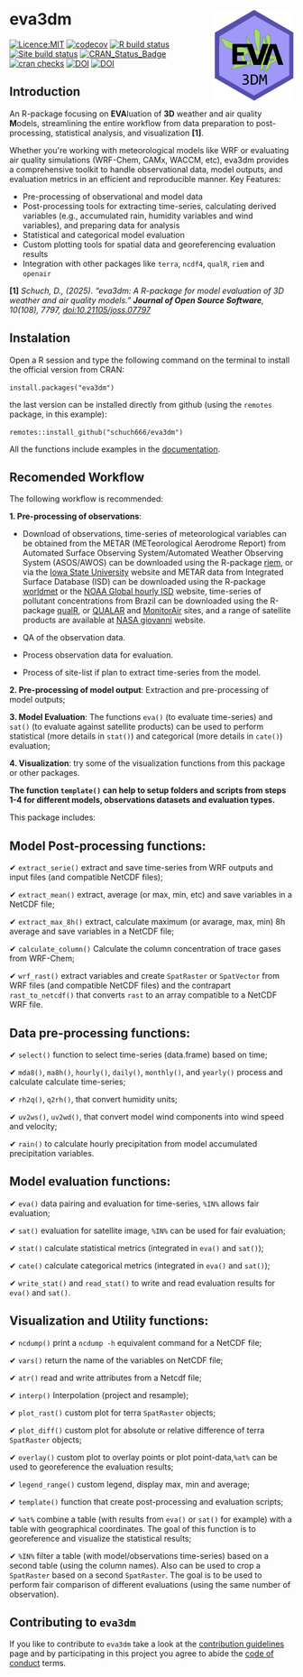 # eva3dm <img src="man/figures/logo.gif" align="right" width="140"/>

<!-- badges: start -->
[![Licence:MIT](https://img.shields.io/github/license/hyperium/hyper.svg)](https://raw.githubusercontent.com/Schuch666/eva3dm/refs/heads/JOSS/MIT) 
[![codecov](https://codecov.io/github/schuch666/eva3dm/graph/badge.svg?token=E14U1GNK6R)](https://codecov.io/github/schuch666/eva3dm)
[![R build status](https://github.com/schuch666/eva3dm/workflows/R-CMD-check/badge.svg)](https://github.com/schuch666/eva3dm/actions) 
[![Site build status](https://github.com/schuch666/eva3dm/workflows/site/badge.svg)](https://schuch666.github.io/eva3dm/)
[![CRAN_Status_Badge](http://www.r-pkg.org/badges/version/eva3dm)](http://cran.r-project.org/web/packages/eva3dm)
[![cran checks](https://badges.cranchecks.info/worst/eva3dm.svg)](https://cran.r-project.org/web/checks/check_results_eva3dm.html)
[![DOI](https://joss.theoj.org/papers/10.21105/joss.07797/status.svg)](https://doi.org/10.21105/joss.07797)
[![DOI](https://zenodo.org/badge/DOI/10.5281/zenodo.15213216.svg)](https://doi.org/10.5281/zenodo.15213216) 
<!-- badges: end -->

## Introduction

An R-package focusing on **EVA**luation of **3D** weather and air quality **M**odels, streamlining the entire workflow from data preparation to post-processing, statistical analysis, and visualization **[1]**.

Whether you're working with meteorological models like WRF or evaluating air quality simulations (WRF-Chem, CAMx, WACCM, etc), eva3dm provides a comprehensive toolkit to handle observational data, model outputs, and evaluation metrics in an efficient and reproducible manner.
Key Features:
 - Pre-processing of observational and model data
 - Post-processing tools for extracting time-series, calculating derived variables (e.g., accumulated rain, humidity variables and wind variables), and preparing data for analysis
 - Statistical and categorical model evaluation
 - Custom plotting tools for spatial data and georeferencing evaluation results
 - Integration with other packages like `terra`, `ncdf4`, `qualR`, `riem` and `openair`

**[1]** _Schuch, D., (2025). “eva3dm: A R-package for model evaluation of 3D weather and air quality models.” **Journal of Open Source Software**, 10(108), 7797, [doi:10.21105/joss.07797](https://doi.org/10.21105/joss.07797)_

## Instalation

Open a R session and type the following command on the terminal to install the official version from CRAN:

`install.packages("eva3dm")`

the last version can be installed directly from github (using the `remotes` package, in this example):

`remotes::install_github("schuch666/eva3dm")`

All the functions include examples in the [documentation](https://schuch666.github.io/eva3dm/).

## Recomended Workflow
The following workflow is recommended:

**1. Pre-processing of observations**:

- Download of observations, time-series of meteorological variables can be obtained from the METAR (METeorological Aerodrome Report) from Automated Surface Observing System/Automated Weather Observing System (ASOS/AWOS) can be downloaded using the R-package [riem](https://docs.ropensci.org/riem/), or via the [Iowa State University](https://mesonet.agron.iastate.edu/request/download.phtml) website and METAR data from Integrated Surface Database (ISD) can be downloaded using the R-package [worldmet](https://openair-project.github.io/worldmet/) or the [NOAA Global hourly ISD](https://www.ncei.noaa.gov/products/land-based-station/integrated-surface-database) website, time-series of pollutant concentrations from Brazil can be downloaded using the R-package [qualR](https://github.com/ropensci/qualR), or [QUALAR](https://qualar.cetesb.sp.gov.br/qualar) and [MonitorAir](https://www.data.rio/datasets/dados-hor%C3%A1rios-do-monitoramento-da-qualidade-do-ar-monitorar/explore) sites, and a range of satellite products are available at [NASA giovanni](https://giovanni.gsfc.nasa.gov/giovanni/) website.

- QA of the observation data.

- Process observation data for evaluation.

- Process of site-list if plan to extract time-series from the model.

**2. Pre-processing of model output**: Extraction and pre-processing of model outputs;

**3. Model Evaluation**: The functions `eva()` (to evaluate time-series) and `sat()` (to evaluate against satellite products) can be used to perform statistical (more details in `stat()`) and categorical (more details in `cate()`) evaluation;

**4. Visualization**: try some of the visualization functions from this package or other packages.

**The function `template()` can help to setup folders and scripts from steps 1-4 for different models, observations datasets and evaluation types.**

This package includes:

## Model Post-processing functions:

✔ `extract_serie()` extract and save time-series from WRF outputs and input files (and compatible NetCDF files);

✔ `extract_mean()` extract, average (or max, min, etc) and save variables in a NetCDF file;

✔ `extract_max_8h()` extract, calculate maximum (or avarage, max, min) 8h average and save variables in a NetCDF file;

✔ `calculate_column()` Calculate the column concentration of trace gases from WRF-Chem;

✔ `wrf_rast()` extract variables and create `SpatRaster` or `SpatVector` from WRF files (and compatible NetCDF files) and the contrapart `rast_to_netcdf()` that converts `rast` to an array compatible to a NetCDF WRF file.

## Data pre-processing functions:

✔ `select()` function to select time-series (data.frame) based on time;

✔ `mda8()`, `ma8h()`, `hourly()`, `daily()`, `monthly()`, and `yearly()` process and calculate calculate time-series;

✔ `rh2q()`, `q2rh()`, that convert humidity units;

✔ `uv2ws()`, `uv2wd()`, that convert model wind components into wind speed and velocity;

✔ `rain()` to calculate hourly precipitation from model accumulated precipitation variables.

## Model evaluation functions:

✔ `eva()` data pairing and evaluation for time-series, `%IN%` allows fair evaluation;

✔ `sat()` evaluation for satellite image, `%IN%` can be used for fair evaluation;

✔ `stat()` calculate statistical metrics (integrated in `eva()` and `sat()`);

✔ `cate()` calculate categorical metrics (integrated in `eva()` and `sat()`);

✔ `write_stat()` and `read_stat()` to write and read evaluation results for `eva()` and `sat()`.

## Visualization and Utility functions:

✔ `ncdump()` print a `ncdump -h` equivalent command for a NetCDF file;

✔ `vars()` return the name of the variables on NetCDF file;

✔ `atr()` read and write attributes from a Netcdf file;

✔ `interp()` Interpolation (project and resample);

✔ `plot_rast()` custom plot for terra `SpatRaster` objects;

✔ `plot_diff()` custom plot for absolute or relative difference of terra `SpatRaster` objects;

✔ `overlay()` custom plot to overlay points or plot point-data,`%at%` can be used to georeference the evaluation results;

✔ `legend_range()` custom legend, display max, min and average;

✔ `template()` function that create post-processing and evaluation scripts;

✔ `%at%` combine a table (with results from `eva()` or `sat()` for example) with a table with geographical coordinates. The goal of this function is to georeference and visualize the statistical results;

✔ `%IN%` filter a table (with model/observations time-series) based on a second table (using the column names). Also can be used to crop a `SpatRaster` based on a second `SpatRaster`. The goal is to be used to perform fair comparison of different evaluations (using the same number of observation).

## Contributing to `eva3dm`

If you like to contribute to `eva3dm` take a look at the [contribution guidelines](https://github.com/schuch666/eva3dm/blob/JOSS/CONTRIBUTING.md) page and by participating in this project you agree to abide the [code of conduct](https://github.com/schuch666/eva3dm/blob/JOSS/CODE_OF_CONDUCT.md) terms.
